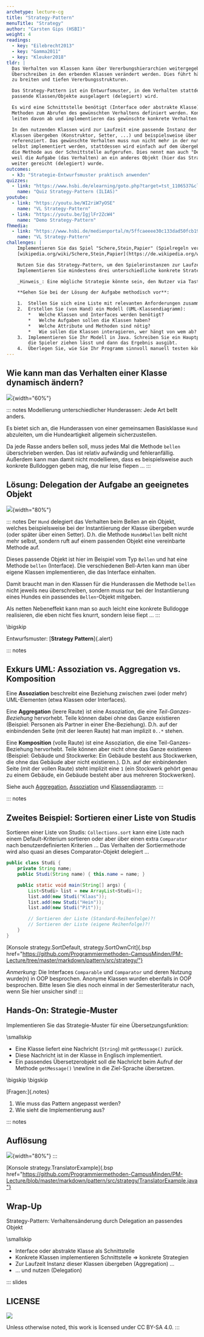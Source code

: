 ```yaml
---
archetype: lecture-cg
title: "Strategy-Pattern"
menuTitle: "Strategy"
author: "Carsten Gips (HSBI)"
weight: 4
readings:
  - key: "Eilebrecht2013"
  - key: "Gamma2011"
  - key: "Kleuker2018"
tldr: |
  Das Verhalten von Klassen kann über Vererbungshierarchien weitergegeben und durch
  Überschreiben in den erbenden Klassen verändert werden. Dies führt häufig schnell
  zu breiten und tiefen Vererbungsstrukturen.

  Das Strategy-Pattern ist ein Entwurfsmuster, in dem Verhalten stattdessen an
  passende Klassen/Objekte ausgelagert (delegiert) wird.

  Es wird eine Schnittstelle benötigt (Interface oder abstrakte Klasse), in dem
  Methoden zum Abrufen des gewünschten Verhaltens definiert werden. Konkrete Klassen
  leiten davon ab und implementieren das gewünschte konkrete Verhalten.

  In den nutzenden Klassen wird zur Laufzeit eine passende Instanz der (Strategie-)
  Klassen übergeben (Konstruktor, Setter, ...) und beispielsweise über ein Attribut
  referenziert. Das gewünschte Verhalten muss nun nicht mehr in der nutzenden Klasse
  selbst implementiert werden, stattdessen wird einfach auf dem übergebenen Objekt
  die Methode aus der Schnittstelle aufgerufen. Dies nennt man auch "Delegation",
  weil die Aufgabe (das Verhalten) an ein anderes Objekt (hier das Strategie-Objekt)
  weiter gereicht (delegiert) wurde.
outcomes:
  - k3: "Strategie-Entwurfsmuster praktisch anwenden"
quizzes:
  - link: "https://www.hsbi.de/elearning/goto.php?target=tst_1106537&client_id=FH-Bielefeld"
    name: "Quiz Strategy-Pattern (ILIAS)"
youtube:
  - link: "https://youtu.be/WI2riW7yOSE"
    name: "VL Strategy-Pattern"
  - link: "https://youtu.be/IgjlFr2ZcW4"
    name: "Demo Strategy-Pattern"
fhmedia:
  - link: "https://www.hsbi.de/medienportal/m/5ffcaeeee30c133dad50fcb19b5277f4c38f24ced7541531ac8212c56db3114fdb1b435f4eb8e76c8fef3df0e1a49fa510ffa97dee4a7b568ecbc56d1e483692"
    name: "VL Strategy-Pattern"
challenges: |
    Implementieren Sie das Spiel "Schere,Stein,Papier" (Spielregeln vergleiche
    [wikipedia.org/wiki/Schere,Stein,Papier](https://de.wikipedia.org/wiki/Schere,_Stein,_Papier)) in Java.

    Nutzen Sie das Strategy-Pattern, um den Spielerinstanzen zur Laufzeit eine konkrete Spielstrategie mitzugeben, nach denen die Spieler ihre Züge _berechnen_.
    Implementieren Sie mindestens drei unterschiedliche konkrete Strategien.

    _Hinweis_: Eine mögliche Strategie könnte sein, den Nutzer via Tastatureingabe nach dem nächsten Zug zu fragen.

    **Gehen Sie bei der Lösung der Aufgabe methodisch vor**:

    1.  Stellen Sie sich eine Liste mit relevanten Anforderungen zusammen.
    2.  Erstellen Sie (von Hand) ein Modell (UML-Klassendiagramm):
        *   Welche Klassen und Interfaces werden benötigt?
        *   Welche Aufgaben sollen die Klassen haben?
        *   Welche Attribute und Methoden sind nötig?
        *   Wie sollen die Klassen interagieren, wer hängt von wem ab?
    3.  Implementieren Sie Ihr Modell in Java. Schreiben Sie ein Hauptprogramm, welches das Spiel startet,
        die Spieler ziehen lässt und dann das Ergebnis ausgibt.
    4.  Überlegen Sie, wie Sie Ihr Programm sinnvoll manuell testen können und tun Sie das.
---
```



## Wie kann man das Verhalten einer Klasse dynamisch ändern?

![](images/hunde.png){width="60%"}

::: notes
Modellierung unterschiedlicher Hunderassen: Jede Art bellt anders.

Es bietet sich an, die Hunderassen von einer gemeinsamen Basisklasse
`Hund` abzuleiten, um die Hundeartigkeit allgemein sicherzustellen.

Da jede Rasse anders bellen soll, muss jedes Mal die Methode `bellen`
überschrieben werden. Das ist relativ aufwändig und fehleranfällig.
Außerdem kann man damit nicht modellieren, dass es beispielsweise
auch konkrete Bulldoggen geben mag, die nur leise fiepen ...
:::


## Lösung: Delegation der Aufgabe an geeignetes Objekt

![](images/hunde_strat.png){width="80%"}

::: notes
Der `Hund` delegiert das Verhalten beim Bellen an ein Objekt,
welches beispielsweise bei der Instantiierung der Klasse übergeben
wurde (oder später über einen Setter). D.h. die Methode `Hund#bellen`
bellt nicht mehr selbst, sondern ruft auf einem passenden Objekt
eine vereinbarte Methode auf.

Dieses passende Objekt ist hier im Beispiel vom Typ `Bellen` und
hat eine Methode `bellen` (Interface). Die verschiedenen Bell-Arten
kann man über eigene Klassen implementieren, die das Interface
einhalten.

Damit braucht man in den Klassen für die Hunderassen die Methode
`bellen` nicht jeweils neu überschreiben, sondern muss nur bei
der Instantiierung eines Hundes ein passendes `Bellen`-Objekt
mitgeben.

Als netten Nebeneffekt kann man so auch leicht eine konkrete
Bulldogge realisieren, die eben nicht fies knurrt, sondern
leise fiept ...
:::

\bigskip

Entwurfsmuster: [**Strategy Pattern**]{.alert}


::: notes
## Exkurs UML: Assoziation vs. Aggregation vs. Komposition

Eine **Assoziation** beschreibt eine Beziehung zwischen zwei (oder mehr)
UML-Elementen (etwa Klassen oder Interfaces).

Eine **Aggregation** (leere Raute) ist eine Assoziation, die eine
_Teil-Ganzes-Beziehung_ hervorhebt. Teile können dabei ohne das Ganze
existieren (Beispiel: Personen als Partner in einer Ehe-Beziehung).
D.h. auf der einbindenden Seite (mit der leeren Raute) hat man implizit
`0..*` stehen.

Eine **Komposition** (volle Raute) ist eine Assoziation, die eine
Teil-Ganzes-Beziehung hervorhebt. Teile können aber nicht ohne das Ganze
existieren (Beispiel: Gebäude und Stockwerke: Ein Gebäude besteht aus
Stockwerken, die ohne das Gebäude aber nicht existieren.). D.h. auf der
einbindenden Seite (mit der vollen Raute) steht implizit eine `1` (ein
Stockwerk gehört genau zu einem Gebäude, ein Gebäude besteht aber aus
mehreren Stockwerken).

Siehe auch [Aggregation](https://de.wikipedia.org/wiki/Aggregation_(Informatik)),
[Assoziation](https://de.wikipedia.org/wiki/Assoziation_(UML)#Aggregation_und_Komposition)
und [Klassendiagramm](https://de.wikipedia.org/wiki/Klassendiagramm).
:::


::: notes
## Zweites Beispiel: Sortieren einer Liste von Studis

Sortieren einer Liste von Studis: `Collections.sort` kann eine Liste
nach einem Default-Kriterium sortieren oder aber über einen extra
`Comparator` nach benutzerdefinierten Kriterien ... Das Verhalten der
Sortiermethode wird also quasi an dieses Comparator-Objekt delegiert ...

```java
public class Studi {
    private String name;
    public Studi(String name) { this.name = name; }

    public static void main(String[] args) {
        List<Studi> list = new ArrayList<Studi>();
        list.add(new Studi("Klaas"));
        list.add(new Studi("Hein"));
        list.add(new Studi("Pit"));

        // Sortieren der Liste (Standard-Reihenfolge)?!
        // Sortieren der Liste (eigene Reihenfolge)?!
    }
}
```

[Konsole strategy.SortDefault, strategy.SortOwnCrit]{.bsp href="https://github.com/Programmiermethoden-CampusMinden/PM-Lecture/tree/master/markdown/pattern/src/strategy/"}

_Anmerkung_:
Die Interfaces `Comparable` und `Comparator` und deren Nutzung wurde(n) in
OOP besprochen. Anonyme Klassen wurden ebenfalls in OOP besprochen. Bitte
lesen Sie dies noch einmal in der Semesterliteratur nach, wenn Sie hier
unsicher sind!
:::


## Hands-On: Strategie-Muster

Implementieren Sie das Strategie-Muster für eine Übersetzungsfunktion:

\smallskip

*   Eine Klasse liefert eine Nachricht (`String`) mit `getMessage()` zurück.
*   Diese Nachricht ist in der Klasse in Englisch implementiert.
*   Ein passendes Übersetzerobjekt soll die Nachricht beim Aufruf der Methode
    `getMessage()` \newline in die Ziel-Sprache übersetzen.

\bigskip
\bigskip

[Fragen:]{.notes}

1.  Wie muss das Pattern angepasst werden?
2.  Wie sieht die Implementierung aus?


::: notes
## Auflösung

![](images/translator.png){width="80%"}
:::

[Konsole strategy.TranslatorExample]{.bsp href="https://github.com/Programmiermethoden-CampusMinden/PM-Lecture/blob/master/markdown/pattern/src/strategy/TranslatorExample.java"}


## Wrap-Up

Strategy-Pattern: Verhaltensänderung durch Delegation an passendes Objekt

\smallskip

*   Interface oder abstrakte Klasse als Schnittstelle
*   Konkrete Klassen implementieren Schnittstelle => konkrete Strategien
*   Zur Laufzeit Instanz dieser Klassen übergeben (Aggregation) ...
*   ... und nutzen (Delegation)







<!-- DO NOT REMOVE - THIS IS A LAST SLIDE TO INDICATE THE LICENSE AND POSSIBLE EXCEPTIONS (IMAGES, ...). -->
::: slides
## LICENSE
![](https://licensebuttons.net/l/by-sa/4.0/88x31.png)

Unless otherwise noted, this work is licensed under CC BY-SA 4.0.
:::
